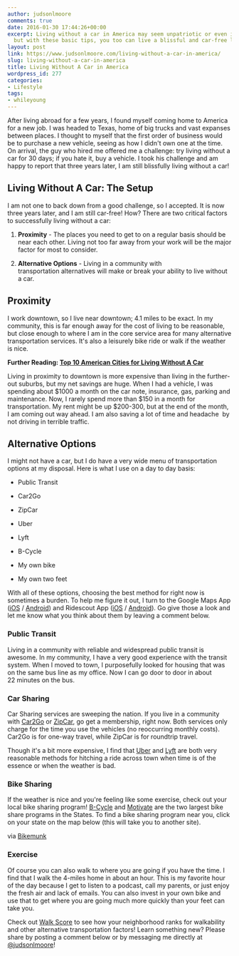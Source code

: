 ```yaml
---
author: judsonlmoore
comments: true
date: 2016-01-30 17:44:26+00:00
excerpt: Living without a car in America may seem unpatriotic or even impossible,
  but with these basic tips, you too can live a blissful and car-free life!
layout: post
link: https://www.judsonlmoore.com/living-without-a-car-in-america/
slug: living-without-a-car-in-america
title: Living Without A Car in America
wordpress_id: 277
categories:
- Lifestyle
tags:
- whileyoung
---
```


After living abroad for a few years, I found myself coming home to America for a new job. I was headed to Texas, home of big trucks and vast expanses between places. I thought to myself that the first order of business would be to purchase a new vehicle, seeing as how I didn't own one at the time. On arrival, the guy who hired me offered me a challenge: try living without a car for 30 days; if you hate it, buy a vehicle. I took his challenge and am happy to report that three years later, I am still blissfully living without a car!


## Living Without A Car: The Setup


I am not one to back down from a good challenge, so I accepted. It is now three years later, and I am still car-free! How? There are two critical factors to successfully living without a car:



 	
  1. **Proximity** - The places you need to get to on a regular basis should be near each other. Living not too far away from your work will be the major factor for most to consider.

 	
  2. **Alternative Options** - Living in a community with transportation alternatives will make or break your ability to live without a car.




## Proximity


I work downtown, so I live near downtown; 4.1 miles to be exact. In my community, this is far enough away for the cost of living to be reasonable, but close enough to where I am in the core service area for many alternative transportation services. It's also a leisurely bike ride or walk if the weather is nice.


**Further Reading: [Top 10 American Cities for Living Without A Car](https://www.judsonlmoore.com/top-10-american-cities-living-without-car/)**


Living in proximity to downtown is more expensive than living in the further-out suburbs, but my net savings are huge. When I had a vehicle, I was spending about $1000 a month on the car note, insurance, gas, parking and maintenance. Now, I rarely spend more than $150 in a month for transportation. My rent might be up $200-300, but at the end of the month, I am coming out way ahead. I am also saving a lot of time and headache  by not driving in terrible traffic.


## Alternative Options


I might not have a car, but I do have a very wide menu of transportation options at my disposal. Here is what I use on a day to day basis:



 	
  * Public Transit

 	
  * Car2Go

 	
  * ZipCar

 	
  * Uber

 	
  * Lyft

 	
  * B-Cycle

 	
  * My own bike

 	
  * My own two feet


With all of these options, choosing the best method for right now is sometimes a burden. To help me figure it out, I turn to the Google Maps App ([iOS](https://www.judsonlmoore.com/get/google-maps-ios/) / [Android](https://www.judsonlmoore.com/get/google-maps-android/)) and Ridescout App ([iOS](https://www.judsonlmoore.com/get/moovel-ios/) / [Android](https://www.judsonlmoore.com/get/moovel-android/)). Go give those a look and let me know what you think about them by leaving a comment below.


### Public Transit


Living in a community with reliable and widespread public transit is awesome. In my community, I have a very good experience with the transit system. When I moved to town, I purposefully looked for housing that was on the same bus line as my office. Now I can go door to door in about 22 minutes on the bus.


### Car Sharing


Car Sharing services are sweeping the nation. If you live in a community with [Car2Go](https://www.judsonlmoore.com/get/car2go/) or [ZipCar](https://www.judsonlmoore.com/get/zipcar/), go get a membership, right now. Both services only charge for the time you use the vehicles (no reoccurring monthly costs). Car2Go is for one-way travel, while ZipCar is for roundtrip travel.

Though it's a bit more expensive, I find that [Uber](https://www.judsonlmoore.com/get/uber/) and [Lyft](https://www.judsonlmoore.com/get/lyft/) are both very reasonable methods for hitching a ride across town when time is of the essence or when the weather is bad.


### Bike Sharing


If the weather is nice and you're feeling like some exercise, check out your local bike sharing program! [B-Cycle](https://www.bcycle.com/) and [Motivate](http://www.motivateco.com/locations) are the two largest bike share programs in the States. To find a bike sharing program near you, click on your state on the map below (this will take you to another site).





via [Bikemunk](https://www.bikemunk.com/bike-share-companies/)





### Exercise


Of course you can also walk to where you are going if you have the time. I find that I walk the 4-miles home in about an hour. This is my favorite hour of the day because I get to listen to a podcast, call my parents, or just enjoy the fresh air and lack of emails. You can also invest in your own bike and use that to get where you are going much more quickly than your feet can take you.

Check out [Walk Score](https://www.walkscore.com/) to see how your neighborhood ranks for walkability and other alternative transportation factors! Learn something new? Please share by posting a comment below or by messaging me directly at [@judsonlmoore](http://twitter.com/judsonlmoore)!
